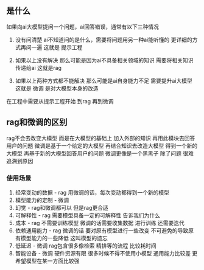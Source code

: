 ## 是什么
如果向ai大模型提问一个问题，ai回答错误，通常有以下三种情况

1. 没有问清楚
ai不知道问的是什么，需要将问题用另一种ai能听懂的 更详细的方式再问一遍
这就是 提示工程

2. 如果以上没有解决
那么可能是因为ai不具备相关领域的知识 需要将相关知识传递给ai
这就是rag

3. 如果以上两种方式都不能解决 那么可能是ai自身能力不足 需要提升ai大模型
这就是 微调 是对大模型本身的改造

在工程中需要从提示工程开始 到rag 再到微调

## rag和微调的区别
rag不会去改变大模型 而是在大模型的基础上 加入外部的知识 再用此模块去回答用户的问题
微调是基于一个给定的大模型 再结合知识去改造大模型 得到一个新的大模型 再基于新的大模型回答用户的问题 微调更像是一个黑黑子 除了问题 很难追溯到原因

### 使用场景
1. 经常变动的数据 - rag 用微调的话，每次变动都得到一个新的模型
2. 模型能力的定制 - 微调
3. 幻觉 - rag和微调都可以 但是rag更合适
4. 可解释性 - rag 需要模型具备一定的可解释性 告诉我们为什么
5. 成本 - rag 不需要训练模型 微调的话需要收集数据 进行训练 还需要迭代
6. 依赖通用能力 - rag 微调的话 要对原有模型进行一些改变 不可避免的导致原有模型能力的一些降低 这叫模型的遗忘
7. 低延迟 - 微调 rag包含很多像检索 精排等的流程 比较耗时间
8. 智能设备 - 微调 硬件资源有限 很多时候不得不使用小模型 通用能力比较差 更希望模型在某一方面比较强
